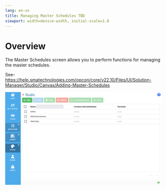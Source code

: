 ```yaml
---
lang: en-us
title: Managing Master Schedules TBD
viewport: width=device-width, initial-scale=1.0
---
```


# Overview

The Master Schedules screen allows you to perform functions for managing the master schedules.

See-https://help.smatechnologies.com/opcon/core/v22.10/Files/UI/Solution-Manager/Studio/Canvas/Adding-Master-Schedules

![Managing master schedules](../../../../Resources/Images/SM/Library/ManagingLibrary/WorkingWithMasterSchedules.png "Threshold Grid")
